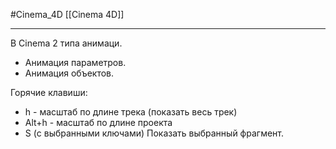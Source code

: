#Cinema_4D 
[[Cinema 4D]]
____________
В Cinema 2 типа анимаци.
- Анимация параметров.
- Анимация объектов.

Горячие клавиши:
- h - масштаб по длине трека (показать весь трек)
- Alt+h - масштаб по длине проекта
- S (с выбранными ключами) Показать выбранный фрагмент.